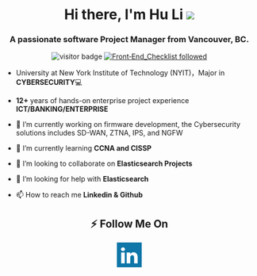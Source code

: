 <div align="center">

<h1> Hi there, I'm Hu Li <img src="https://media.giphy.com/media/hvRJCLFzcasrR4ia7z/giphy.gif" style="width: 50%;"> </h1>
<h3 align="center">A passionate software Project Manager from Vancouver, BC.</h3>

![visitor badge](https://visitor-badge.glitch.me/badge?page_id=hul08.visitor-badge) 
[![Front‑End_Checklist followed](https://img.shields.io/badge/Front‑End_Checklist-followed-brightgreen.svg)](https://github.com/thedaviddias/Front-End-Checklist/)
</div>

- University at New York Institute of Technology (NYIT)，Major in **CYBERSECURITY**💻

-  **12+**  years of hands-on enterprise project experience **ICT/BANKING/ENTERPRISE**
   
- 🔭 I’m currently working on firmware development, the Cybersecurity solutions includes SD-WAN, ZTNA, IPS, and NGFW

- 🌱 I’m currently learning **CCNA and CISSP**

- 👯 I’m looking to collaborate on **Elasticsearch Projects**

- 🤝 I’m looking for help with **Elasticsearch**

- 📫 How to reach me **Linkedin & Github**

<div align="center">
 
## ⚡ Follow Me On

<a href="https://www.linkedin.com/in/hlica/" target="_blank"><img src="linkedin.svg" alt="hlica" width="50px" /></a>


<!--
**hul08/hul08** is a ✨ _special_ ✨ repository because its `README.md` (this file) appears on your GitHub profile.

Here are some ideas to get you started:

- 🔭 I’m currently working on ...
- 🌱 I’m currently learning ...
- 👯 I’m looking to collaborate on ...
- 🤔 I’m looking for help with ...
- 💬 Ask me about ...
- 📫 How to reach me: ...
- 😄 Pronouns: ...
- ⚡ Fun fact: ...
-->
